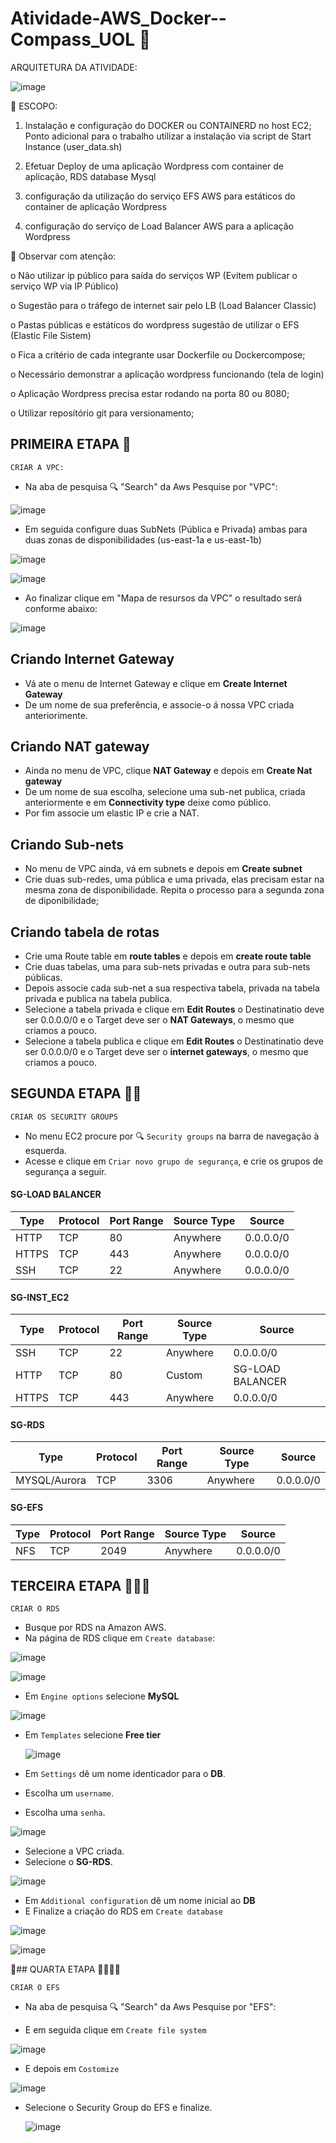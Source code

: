 # Atividade-AWS_Docker--Compass_UOL 🚢

ARQUITETURA DA ATIVIDADE:

![image](https://github.com/1S4QU3s/Atividade-AWS-_Docker--Compass_UOL/assets/159395767/88a5abf3-9e83-4267-9cab-579f9aab3826)


 📜 ESCOPO:
 

1. Instalação e configuração do DOCKER ou CONTAINERD no host EC2;
  Ponto adicional para o trabalho utilizar a instalação via script de Start Instance (user_data.sh) 

2. Efetuar Deploy de uma aplicação Wordpress com container de aplicação, RDS database Mysql 

3. configuração da utilização do serviço EFS AWS para estáticos do container de aplicação Wordpress 

4. configuração do serviço de Load Balancer AWS para a aplicação Wordpress
   




🚨 Observar com atenção:

o Não utilizar ip público para saída do serviços WP (Evitem publicar o serviço WP via IP Público) 

o Sugestão para o tráfego de internet sair pelo LB (Load Balancer Classic) 

o Pastas públicas e estáticos do wordpress sugestão de utilizar o EFS (Elastic File Sistem) 

o Fica a critério de cada integrante usar Dockerfile ou Dockercompose; 

o Necessário demonstrar a aplicação wordpress funcionando (tela de login) 

o Aplicação Wordpress precisa estar rodando na porta 80 ou 8080; 

o Utilizar repositório git para versionamento; 





## PRIMEIRA ETAPA 🚩





`CRIAR A VPC:`



* Na aba de pesquisa  🔍 "Search" da Aws Pesquise por "VPC":


![image](https://github.com/1S4QU3s/Atividade-AWS-_Docker--Compass_UOL/assets/159395767/6ebe6a03-6fa1-4481-936a-acb5369b0671)



* Em seguida configure duas SubNets (Pública e Privada) ambas para duas zonas de disponibilidades (us-east-1a e us-east-1b)


![image](https://github.com/1S4QU3s/Atividade-AWS-_Docker--Compass_UOL/assets/159395767/41063318-a14b-45dc-b29d-4f67faf8c8b0)

![image](https://github.com/1S4QU3s/Atividade-AWS-_Docker--Compass_UOL/assets/159395767/30ef2198-72f2-4897-951c-0ca2caa1eeb1)



* Ao finalizar clique em "Mapa de resursos da VPC" o resultado será conforme abaixo:

![image](https://github.com/1S4QU3s/Atividade-AWS-_Docker--Compass_UOL/assets/159395767/0f72eccb-9473-4378-8f7c-6363aed2fffd)



## Criando Internet Gateway
- Vá ate o menu de Internet Gateway e clique em **Create Internet Gateway**
- De um nome de sua preferência, e associe-o á nossa VPC criada anteriorimente.

## Criando NAT gateway
- Ainda no menu de VPC, clique **NAT Gateway** e depois em **Create Nat gateway**
- De um nome de sua escolha, selecione uma sub-net publica, criada anteriormente e em **Connectivity type** deixe como público.
- Por fim associe um elastic IP e crie a NAT.

## Criando Sub-nets
- No menu de VPC ainda, vá em subnets e depois em **Create subnet**
- Crie duas sub-redes, uma pública e uma privada, elas precisam estar na mesma zona de disponibilidade. Repita o processo para a segunda zona de diponibilidade;

## Criando tabela de rotas
- Crie uma Route table em **route tables** e depois em **create route table**
- Crie duas tabelas, uma para sub-nets privadas e outra para sub-nets públicas.
- Depois associe cada sub-net a sua respectiva tabela, privada na tabela privada e publica na tabela publica.
- Selecione a tabela privada e clique em **Edit Routes** o Destinatinatio deve ser 0.0.0.0/0 e o Target deve ser o **NAT Gateways**, o mesmo que criamos a pouco.
- Selecione a tabela publica e clique em **Edit Routes** o Destinatinatio deve ser 0.0.0.0/0 e o Target deve ser o **internet gateways**, o mesmo que criamos a pouco.








## SEGUNDA ETAPA 🚩🚩


`CRIAR OS SECURITY GROUPS`


* No menu EC2 procure por 🔍 `Security groups` na barra de navegação à esquerda.
* Acesse e clique em `Criar novo grupo de segurança`, e crie os grupos de segurança a seguir.

#### SG-LOAD BALANCER
  | Type         | Protocol | Port Range | Source Type | Source      |
  |--------------|----------|------------|-------------|-------------|
  | HTTP         | TCP      | 80         | Anywhere    | 0.0.0.0/0   |
  | HTTPS        | TCP      | 443        | Anywhere    | 0.0.0.0/0   |
  | SSH          | TCP      | 22         | Anywhere    | 0.0.0.0/0   |
  
#### SG-INST_EC2
  | Type         | Protocol | Port Range | Source Type |  Source          |
  |--------------|----------|------------|-------------|------------------|
  | SSH          | TCP      | 22         | Anywhere    | 0.0.0.0/0        |
  | HTTP         | TCP      | 80         | Custom      | SG-LOAD BALANCER |
  | HTTPS        | TCP      | 443        | Anywhere    | 0.0.0.0/0        |

#### SG-RDS
  | Type         | Protocol | Port Range | Source Type | Source      |
  |--------------|----------|------------|-------------|-------------|
  | MYSQL/Aurora | TCP      | 3306       | Anywhere    | 0.0.0.0/0   |

#### SG-EFS
  | Type         | Protocol | Port Range | Source Type | Source      |
  |--------------|----------|------------|-------------|-------------|
  | NFS          | TCP      | 2049       | Anywhere    | 0.0.0.0/0   |





## TERCEIRA ETAPA 🚩🚩🚩

`CRIAR O RDS`

* Busque por RDS na Amazon AWS.
* Na página de RDS clique em `Create database`:

  


![image](https://github.com/1S4QU3s/Atividade-AWS-_Docker--Compass_UOL/assets/159395767/ce820f85-e58f-432f-a7b9-bc03b8edc284)

![image](https://github.com/1S4QU3s/Atividade-AWS-_Docker--Compass_UOL/assets/159395767/323dac7f-9c0a-4ca2-a0c4-8efe735535de)



* Em `Engine options` selecione **MySQL**


  
![image](https://github.com/1S4QU3s/Atividade-AWS-_Docker--Compass_UOL/assets/159395767/212093b0-d0f6-4683-bdda-2c45c61be941)


* Em `Templates` selecione **Free tier**


  ![image](https://github.com/1S4QU3s/Atividade-AWS-_Docker--Compass_UOL/assets/159395767/e2594a29-bd54-4b7f-94e0-6f71b7ebb724)


* Em `Settings` dê um nome identicador para o **DB**.
* Escolha um `username`.
* Escolha uma `senha`.

  
![image](https://github.com/1S4QU3s/Atividade-AWS-_Docker--Compass_UOL/assets/159395767/8e314ac5-8935-4100-9949-c3c6a27d5206)


* Selecione a VPC criada.
* Selecione o **SG-RDS**.

![image](https://github.com/1S4QU3s/Atividade-AWS-_Docker--Compass_UOL/assets/159395767/bb91c9d2-cc2b-43d9-845a-7eb55180050c)


* Em `Additional configuration` dê um nome inicial ao **DB**
* E Finalize a criação do RDS em `Create database` 

  
![image](https://github.com/1S4QU3s/Atividade-AWS-_Docker--Compass_UOL/assets/159395767/cc949531-a4cf-4934-9557-76521ce36f28)

![image](https://github.com/1S4QU3s/Atividade-AWS-_Docker--Compass_UOL/assets/159395767/497d7912-2dbc-4aab-bb60-ce7801359d55)


🚩## QUARTA ETAPA 🚩🚩🚩🚩

`CRIAR O EFS`


* Na aba de pesquisa  🔍 "Search" da Aws Pesquise por "EFS":

* E em seguida clique em `Create file system`



![image](https://github.com/1S4QU3s/Atividade-AWS-_Docker--Compass_UOL/assets/159395767/afcad368-547a-40ce-ad75-b62ecd485c0f)




* E depois em `Costomize`

![image](https://github.com/1S4QU3s/Atividade-AWS-_Docker--Compass_UOL/assets/159395767/03aa533e-b4e6-45c4-9124-0c84af76c3ae)



* Selecione o Security Group do EFS e finalize.


  ![image](https://github.com/1S4QU3s/Atividade-AWS-_Docker--Compass_UOL/assets/159395767/a0762aa4-7114-4f43-98e3-b4f077909b3d)









